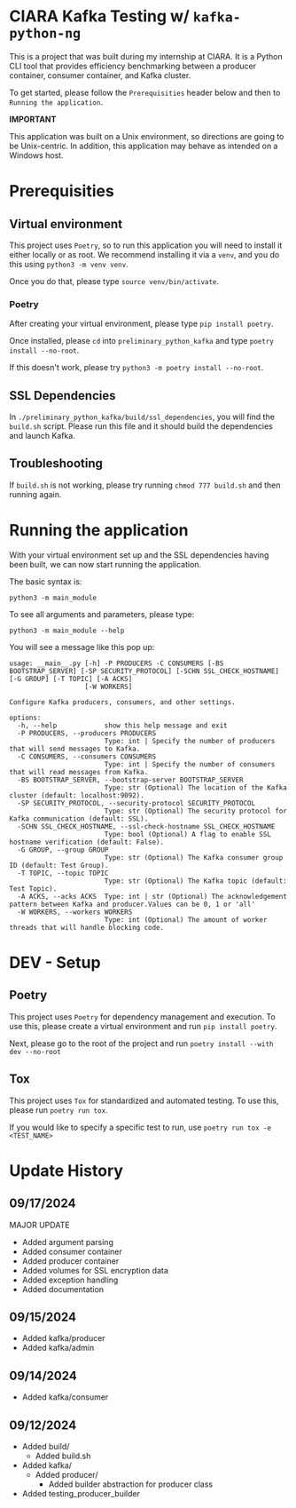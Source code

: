 # CIARA Kafka Testing w/ `kafka-python-ng`

This is a project that was built during my internship at CIARA. It is a Python CLI tool that provides efficiency benchmarking between a producer container, consumer container, and Kafka cluster.

To get started, please follow the `Prerequisities` header below and then to `Running the application`.

**IMPORTANT**

This application was built on a Unix environment, so directions are going to be Unix-centric. In addition, this application may behave as intended on a Windows host.

# Prerequisities

## Virtual environment

This project uses `Poetry`, so to run this application you will need to install it either locally or as root. We recommend installing it via a `venv`, and you do this using `python3 -m venv venv`.

Once you do that, please type `source venv/bin/activate`.

### Poetry

After creating your virtual environment, please type `pip install poetry`.

Once installed, please `cd` into `preliminary_python_kafka` and type `poetry install --no-root`.

If this doesn't work, please try `python3 -m poetry install --no-root`.

## SSL Dependencies

In `./preliminary_python_kafka/build/ssl_dependencies`, you will find the `build.sh` script. Please run this file and it should build the dependencies and launch Kafka.

## Troubleshooting

If `build.sh` is not working, please try running `chmod 777 build.sh` and then running again.

# Running the application

With your virtual environment set up and the SSL dependencies having been built, we can now start running the application.

The basic syntax is:

```
python3 -m main_module
```

To see all arguments and parameters, please type:

```
python3 -m main_module --help
```

You will see a message like this pop up:

```
usage: __main__.py [-h] -P PRODUCERS -C CONSUMERS [-BS BOOTSTRAP_SERVER] [-SP SECURITY_PROTOCOL] [-SCHN SSL_CHECK_HOSTNAME] [-G GROUP] [-T TOPIC] [-A ACKS]
                   [-W WORKERS]

Configure Kafka producers, consumers, and other settings.

options:
  -h, --help            show this help message and exit
  -P PRODUCERS, --producers PRODUCERS
                        Type: int | Specify the number of producers that will send messages to Kafka.
  -C CONSUMERS, --consumers CONSUMERS
                        Type: int | Specify the number of consumers that will read messages from Kafka.
  -BS BOOTSTRAP_SERVER, --bootstrap-server BOOTSTRAP_SERVER
                        Type: str (Optional) The location of the Kafka cluster (default: localhost:9092).
  -SP SECURITY_PROTOCOL, --security-protocol SECURITY_PROTOCOL
                        Type: str (Optional) The security protocol for Kafka communication (default: SSL).
  -SCHN SSL_CHECK_HOSTNAME, --ssl-check-hostname SSL_CHECK_HOSTNAME
                        Type: bool (Optional) A flag to enable SSL hostname verification (default: False).
  -G GROUP, --group GROUP
                        Type: str (Optional) The Kafka consumer group ID (default: Test Group).
  -T TOPIC, --topic TOPIC
                        Type: str (Optional) The Kafka topic (default: Test Topic).
  -A ACKS, --acks ACKS  Type: int | str (Optional) The acknowledgement pattern between Kafka and producer.Values can be 0, 1 or 'all'
  -W WORKERS, --workers WORKERS
                        Type: int (Optional) The amount of worker threads that will handle blocking code.
```

# DEV - Setup

## Poetry

This project uses `Poetry` for dependency management and execution. To use this, please create a virtual environment and run `pip install poetry`.

Next, please go to the root of the project and run `poetry install --with dev --no-root`

## Tox

This project uses `Tox` for standardized and automated testing. To use this, please run `poetry run tox`.

If you would like to specify a specific test to run, use `poetry run tox -e <TEST_NAME>`

# Update History

## 09/17/2024

MAJOR UPDATE

- Added argument parsing
- Added consumer container
- Added producer container
- Added volumes for SSL encryption data
- Added exception handling
- Added documentation

## 09/15/2024

- Added kafka/producer
- Added kafka/admin

## 09/14/2024

- Added kafka/consumer

## 09/12/2024

- Added build/
    - Added build.sh
- Added kafka/
    - Added producer/
        - Added builder abstraction for producer class
- Added testing_producer_builder